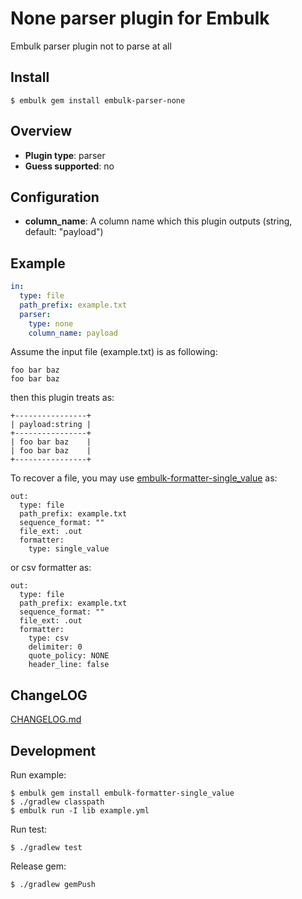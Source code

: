 # None parser plugin for Embulk

Embulk parser plugin not to parse at all

## Install

```
$ embulk gem install embulk-parser-none
```

## Overview

* **Plugin type**: parser
* **Guess supported**: no

## Configuration

- **column_name**: A column name which this plugin outputs (string, default: "payload")

## Example

```yaml
in:
  type: file
  path_prefix: example.txt
  parser:
    type: none
    column_name: payload
```

Assume the input file (example.txt) is as following:

```
foo bar baz
foo bar baz
```

then this plugin treats as:

```
+----------------+
| payload:string |
+----------------+
| foo bar baz    |
| foo bar baz    |
+----------------+
```

To recover a file, you may use [embulk-formatter-single_value](https://github.com/sonots/embulk-formatter-single_value) as:

```
out:
  type: file
  path_prefix: example.txt
  sequence_format: ""
  file_ext: .out
  formatter:
    type: single_value
```

or csv formatter as:

```
out:
  type: file
  path_prefix: example.txt
  sequence_format: ""
  file_ext: .out
  formatter:
    type: csv
    delimiter: 0
    quote_policy: NONE
    header_line: false
```

## ChangeLOG

[CHANGELOG.md](CHANGELOG.md)

## Development

Run example:

```
$ embulk gem install embulk-formatter-single_value
$ ./gradlew classpath
$ embulk run -I lib example.yml
```

Run test:

```
$ ./gradlew test
```

Release gem:

```
$ ./gradlew gemPush
```

